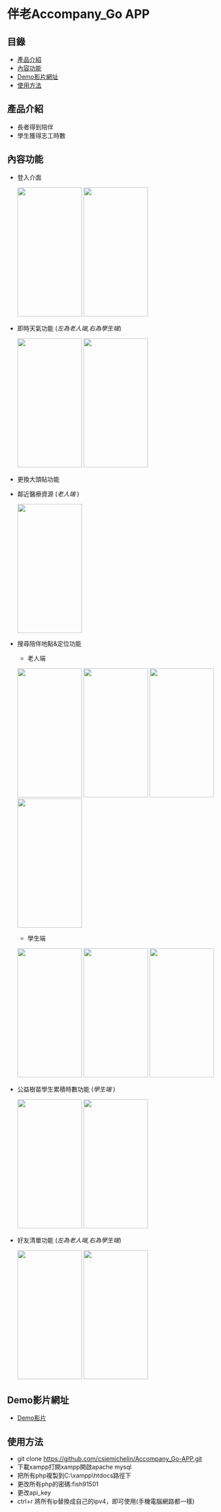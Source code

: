 # 伴老Accompany_Go APP
## 目錄
 - [產品介紹](#產品介紹)
 - [內容功能](#內容功能)
 - [Demo影片網址](#Demo影片網址)
 - [使用方法](#使用方法)
## 產品介紹
* 長者得到陪伴 
* 學生獲得志工時數 

## 內容功能
* 登入介面 

    <img src="https://i.imgur.com/P7Ze0QK.png" width="150" height="300">  <img src="https://i.imgur.com/vlnOsnV.png" width="150" height="300">
* 即時天氣功能 (*左為老人端,右為學生端*)

    <img src="https://i.imgur.com/4O6Zvwp.png" width="150" height="300">  <img src="https://i.imgur.com/eDeJMYa.png" width="150" height="300">

* 更換大頭貼功能
* 鄰近醫療資源 (*老人端* )
    
    <img src="https://i.imgur.com/tV4ERPr.png" width="150" height="300">

* 搜尋陪伴地點&定位功能 
    * 老人端
    
    <img src="https://i.imgur.com/7W0DzCu.png" width="150" height="300"> <img src="https://i.imgur.com/ASaglmA.png" width="150" height="300"> <img src="https://i.imgur.com/giSRh2t.png" width="150" height="300"> <img src="https://i.imgur.com/E7zHRCQ.png" width="150" height="300">

    * 學生端
    
    <img src="https://i.imgur.com/E5WZoHh.png" width="150" height="300"> <img src="https://i.imgur.com/2daV8Mv.png" width="150" height="300"> <img src="https://i.imgur.com/E0YsGRh.png" width="150" height="300">

* 公益樹苗學生累積時數功能 (*學生端* )

    <img src="https://i.imgur.com/Kh8Dgcs.png" width="150" height="300"> <img src="https://i.imgur.com/UTQP19I.png" width="150" height="300"> 

* 好友清單功能 (*左為老人端,右為學生端*)
    
    <img src="https://i.imgur.com/dWB7fNH.png" width="150" height="300"> <img src="https://i.imgur.com/yp86rLP.png" width="150" height="300">

## Demo影片網址
* [Demo影片](https://www.youtube.com/watch?v=uAuA11ex7Hs&feature=youtu.be)
## 使用方法
* git clone https://github.com/csiemichelin/Accompany_Go-APP.git   
* 下載xampp打開xampp開啟apache mysql
* 把所有php複製到C:\xampp\htdocs路徑下
* 更改所有php的密碼:fish91501
* 更改api_key
* ctrl+r 將所有ip替換成自己的ipv4，即可使用(手機電腦網路都一樣)
